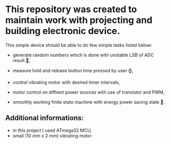 # This repository was created to maintain work with projecting and building electronic device.

This simple device  should be able to do few simple tasks listed below:

* generate random numbers which is done with unstable LSB of ADC result :game_die:, 

* measure hold and release button time pressed by user :watch:,

* control vibrating motor with desired timer intervals,

* motor control on diffrent power sources with use of transistor and PWM, 

* smoothly working finite state machine with energy power saving state :battery:.

## Additional informations:

* in this project I used ATmega32 MCU,
* small (10 mm x 2 mm) vibrating motor.
